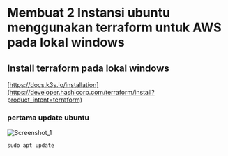 # Membuat 2 Instansi ubuntu menggunakan terraform untuk AWS pada lokal windows
## Install terraform pada lokal windows
[https://docs.k3s.io/installation](https://developer.hashicorp.com/terraform/install?product_intent=terraform)
### pertama update ubuntu
![Screenshot_1](https://github.com/wilsonakbar/Tasks-Dumbways-WilsonAkbar/assets/132327628/6e5aef6c-0a77-4831-a79f-613790ce8b60)
```
sudo apt update
```
